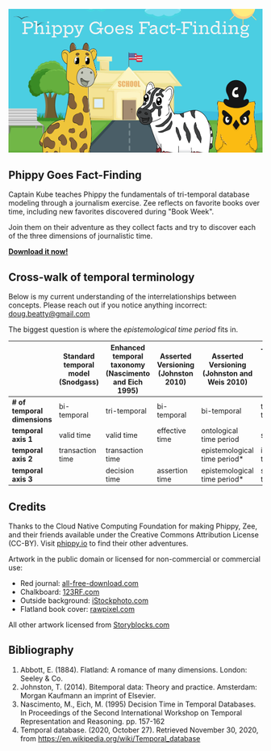 [![Phippy Goes Fact-Finding Cover](https://github.com/dbeatty10/Phippy-Goes-Fact-Finding/raw/main/Phippy%20Goes%20Fact-Finding%20-%20Cover.png)](https://github.com/dbeatty10/Phippy-Goes-Fact-Finding/blob/main/Phippy%20Goes%20Fact-Finding.pdf)

## Phippy Goes Fact-Finding

Captain Kube teaches Phippy the fundamentals of tri-temporal database modeling through a journalism exercise. Zee reflects on favorite books over time, including new favorites discovered during "Book Week".

Join them on their adventure as they collect facts and try to discover each of the three dimensions of journalistic time.

[**Download it now!**](https://github.com/dbeatty10/Phippy-Goes-Fact-Finding/blob/main/Phippy%20Goes%20Fact-Finding.pdf)

## Cross-walk of temporal terminology

Below is my current understanding of the interrelationships between concepts. Please reach out if you notice anything incorrect: doug.beatty@gmail.com

The biggest question is where the *epistemological time period* fits in.

|                           | Standard temporal model (Snodgass) | Enhanced temporal taxonomy (Nascimento and Eich 1995) | Asserted Versioning (Johnston 2010) | Asserted Versioning (Johnston and Weis 2010) | Tritemporal theory of time (Johnston 2014) |
| ------------------------- | ---------------------------------- | ----------------------------------------------------- | ----------------------------------- | -------------------------------------------- | ------------------------------------------ |
| **\# of temporal dimensions** | bi-temporal                        | tri-temporal                                          | bi-temporal                         | bi-temporal                                  | tri-temporal                               |
| **temporal axis 1**           | valid time                         | valid time                                            | effective time                      | ontological time period                      | state time                                 |
| **temporal axis 2**           | transaction time                   | transaction time                                      |                                     | epistemological time period\*                | inscription time                           |
| **temporal axis 3**           |                                    | decision time                                         | assertion time                      | epistemological time period\*                | speech act time                            |

## Credits

Thanks to the Cloud Native Computing Foundation for making Phippy, Zee, and their friends available under the Creative Commons Attribution License (CC-BY). Visit [phippy.io](https://phippy.io) to find their other adventures.

Artwork in the public domain or licensed for non-commercial or commercial use:
- Red journal: [all-free-download.com](https://all-free-download.com/)
- Chalkboard: [123RF.com](https://www.123rf.com/)
- Outside background: [iStockphoto.com](https://www.istockphoto.com/)
- Flatland book cover: [rawpixel.com](https://www.rawpixel.com/)

All other artwork licensed from [Storyblocks.com](https://www.storyblocks.com/)

## Bibliography

1. Abbott, E. (1884). Flatland: A romance of many dimensions. London: Seeley & Co.
1. Johnston, T. (2014). Bitemporal data: Theory and practice. Amsterdam: Morgan Kaufmann an imprint of Elsevier.
1. Nascimento, M., Eich, M. (1995) Decision Time in Temporal Databases. In Proceedings of the Second International Workshop on Temporal Representation and Reasoning. pp. 157-162
1. Temporal database. (2020, October 27). Retrieved November 30, 2020, from https://en.wikipedia.org/wiki/Temporal_database
